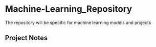 # Machine-Learning_Repository
The repository will be specific for machine learning models and projects

## Project Notes
